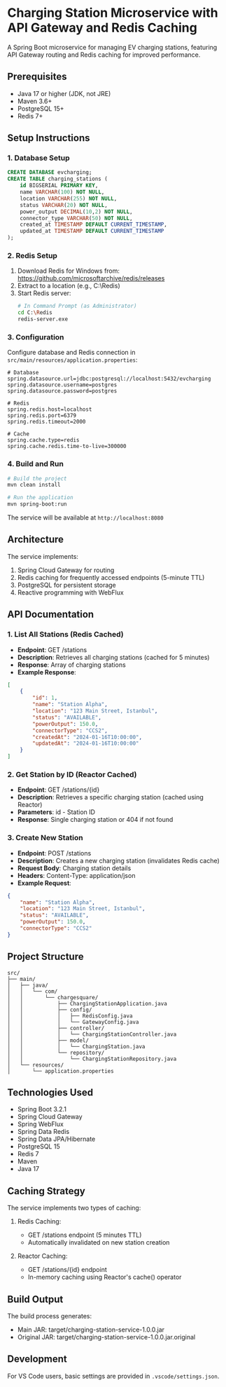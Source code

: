 # Charging Station Microservice with API Gateway and Redis Caching

A Spring Boot microservice for managing EV charging stations, featuring API Gateway routing and Redis caching for improved performance.

## Prerequisites

- Java 17 or higher (JDK, not JRE)
- Maven 3.6+
- PostgreSQL 15+
- Redis 7+

## Setup Instructions

### 1. Database Setup
```sql
CREATE DATABASE evcharging;
CREATE TABLE charging_stations (
    id BIGSERIAL PRIMARY KEY,
    name VARCHAR(100) NOT NULL,
    location VARCHAR(255) NOT NULL,
    status VARCHAR(20) NOT NULL,
    power_output DECIMAL(10,2) NOT NULL,
    connector_type VARCHAR(50) NOT NULL,
    created_at TIMESTAMP DEFAULT CURRENT_TIMESTAMP,
    updated_at TIMESTAMP DEFAULT CURRENT_TIMESTAMP
);
```

### 2. Redis Setup
1. Download Redis for Windows from: https://github.com/microsoftarchive/redis/releases
2. Extract to a location (e.g., C:\Redis)
3. Start Redis server:
   ```bash
   # In Command Prompt (as Administrator)
   cd C:\Redis
   redis-server.exe
   ```

### 3. Configuration
Configure database and Redis connection in `src/main/resources/application.properties`:
```properties
# Database
spring.datasource.url=jdbc:postgresql://localhost:5432/evcharging
spring.datasource.username=postgres
spring.datasource.password=postgres

# Redis
spring.redis.host=localhost
spring.redis.port=6379
spring.redis.timeout=2000

# Cache
spring.cache.type=redis
spring.cache.redis.time-to-live=300000
```

### 4. Build and Run
```bash
# Build the project
mvn clean install

# Run the application
mvn spring-boot:run
```

The service will be available at `http://localhost:8080`

## Architecture

The service implements:
1. Spring Cloud Gateway for routing
2. Redis caching for frequently accessed endpoints (5-minute TTL)
3. PostgreSQL for persistent storage
4. Reactive programming with WebFlux

## API Documentation

### 1. List All Stations (Redis Cached)
- **Endpoint**: GET /stations
- **Description**: Retrieves all charging stations (cached for 5 minutes)
- **Response**: Array of charging stations
- **Example Response**:
```json
[
    {
        "id": 1,
        "name": "Station Alpha",
        "location": "123 Main Street, Istanbul",
        "status": "AVAILABLE",
        "powerOutput": 150.0,
        "connectorType": "CCS2",
        "createdAt": "2024-01-16T10:00:00",
        "updatedAt": "2024-01-16T10:00:00"
    }
]
```

### 2. Get Station by ID (Reactor Cached)
- **Endpoint**: GET /stations/{id}
- **Description**: Retrieves a specific charging station (cached using Reactor)
- **Parameters**: id - Station ID
- **Response**: Single charging station or 404 if not found

### 3. Create New Station
- **Endpoint**: POST /stations
- **Description**: Creates a new charging station (invalidates Redis cache)
- **Request Body**: Charging station details
- **Headers**: Content-Type: application/json
- **Example Request**:
```json
{
    "name": "Station Alpha",
    "location": "123 Main Street, Istanbul",
    "status": "AVAILABLE",
    "powerOutput": 150.0,
    "connectorType": "CCS2"
}
```

## Project Structure
```
src/
├── main/
│   ├── java/
│   │   └── com/
│   │       └── chargesquare/
│   │           ├── ChargingStationApplication.java
│   │           ├── config/
│   │           │   ├── RedisConfig.java
│   │           │   └── GatewayConfig.java
│   │           ├── controller/
│   │           │   └── ChargingStationController.java
│   │           ├── model/
│   │           │   └── ChargingStation.java
│   │           └── repository/
│   │               └── ChargingStationRepository.java
│   └── resources/
│       └── application.properties
```

## Technologies Used

- Spring Boot 3.2.1
- Spring Cloud Gateway
- Spring WebFlux
- Spring Data Redis
- Spring Data JPA/Hibernate
- PostgreSQL 15
- Redis 7
- Maven
- Java 17

## Caching Strategy

The service implements two types of caching:
1. Redis Caching:
   - GET /stations endpoint (5 minutes TTL)
   - Automatically invalidated on new station creation

2. Reactor Caching:
   - GET /stations/{id} endpoint
   - In-memory caching using Reactor's cache() operator

## Build Output

The build process generates:
- Main JAR: target/charging-station-service-1.0.0.jar
- Original JAR: target/charging-station-service-1.0.0.jar.original

## Development

For VS Code users, basic settings are provided in `.vscode/settings.json`. 